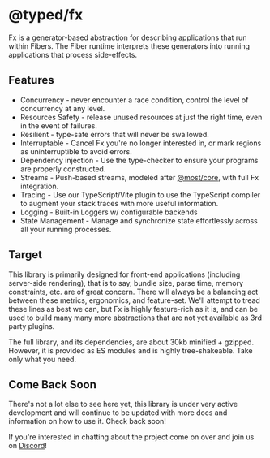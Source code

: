 # @typed/fx

Fx is a generator-based abstraction for describing applications that run within Fibers. 
The Fiber runtime interprets these generators into running applications that process side-effects. 


## Features

- Concurrency - never encounter a race condition, control the level of concurrency at any level.
- Resources Safety - release unused resources at just the right time, even in the event of failures.
- Resilient - type-safe errors that will never be swallowed.
- Interruptable - Cancel Fx you're no longer interested in, or mark regions as uninterruptible to avoid errors.
- Dependency injection - Use the type-checker to ensure your programs are properly constructed.
- Streams - Push-based streams, modeled after [@most/core](https://github.com/mostjs/core), with full Fx integration.
- Tracing - Use our TypeScript/Vite plugin to use the TypeScript compiler to augment your stack traces with more useful information.
- Logging - Built-in Loggers w/ configurable backends
- State Management - Manage and synchronize state effortlessly across all your running processes.

## Target 

This library is primarily designed for front-end applications (including server-side rendering), that is to say,
bundle size, parse time, memory constraints, etc. are of great concern. There will always be a balancing act between
these metrics, ergonomics, and feature-set. We'll attempt to tread these lines as best we can, but Fx is highly feature-rich
as it is, and can be used to build many many more abstractions that are not yet available as 3rd party plugins.

The full library, and its dependencies, are about 30kb minified + gzipped. 
However, it is provided as ES modules and is highly tree-shakeable. Take only what you need.

## Come Back Soon

There's not a lot else to see here yet, this library is under very active development and will continue to be updated with more docs and 
information on how to use it. Check back soon! 

If you're interested in chatting about the project come on over and join us on [Discord](https://discord.com/invite/kpPHEvkaAv)!

